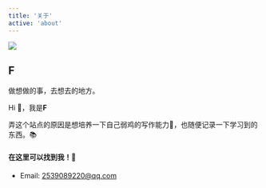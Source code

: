 ```yaml
---
title: '关于'
active: 'about'
---
```


<div class='about'>

<img class='about-logo' src='/images/user.jpg'>

## F

<p class='about-description'>做想做的事，去想去的地方。</p>

<p>Hi 👋，我是<strong>F</strong></p> 

<!-- <p>
  喜欢折腾一些小工具，谷歌插件，Node Cli什么的，也喜欢新技术 🦄
</p> -->

<!-- <p>
  现在主要使用Vue3，Typescript工作，偶尔写一下Node 😮‍💨
</p> -->

<p>
  弄这个站点的原因是想培养一下自己弱鸡的写作能力🐣，也随便记录一下学习到的东西。📚
</p>


<div style='margin-top:20px'></div>

#### 在这里可以找到我！📲

<div style='margin-top:10px'></div>

- Email: 2539089220@qq.com

<!-- - 掘金:  [@阿乐去买菜](https://juejin.cn/user/1257497032146535) -->

<!-- - Github: [chenkang12348](https://github.com/chenkang12348) -->

<!-- - QQ: 1846930039 (注明来源，方便通过😃) -->

</div>
